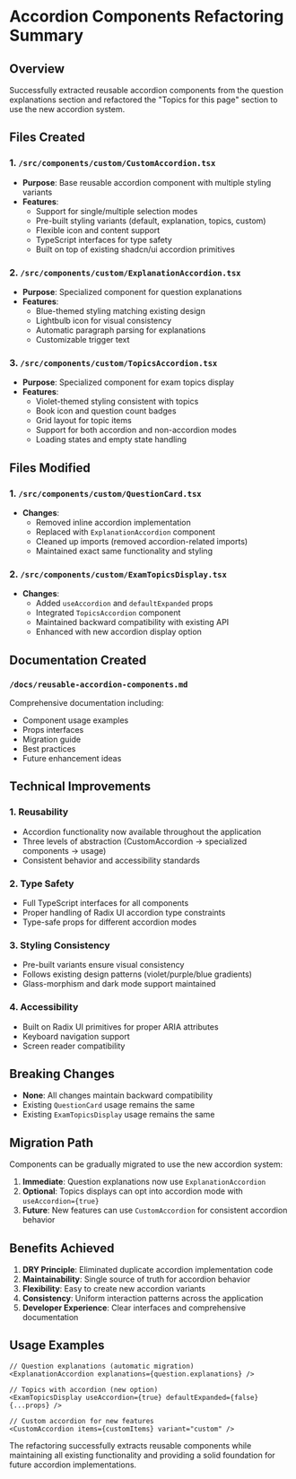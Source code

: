 # Accordion Components Refactoring Summary

## Overview

Successfully extracted reusable accordion components from the question explanations section and refactored the "Topics for this page" section to use the new accordion system.

## Files Created

### 1. `/src/components/custom/CustomAccordion.tsx`

- **Purpose**: Base reusable accordion component with multiple styling variants
- **Features**:
  - Support for single/multiple selection modes
  - Pre-built styling variants (default, explanation, topics, custom)
  - Flexible icon and content support
  - TypeScript interfaces for type safety
  - Built on top of existing shadcn/ui accordion primitives

### 2. `/src/components/custom/ExplanationAccordion.tsx`

- **Purpose**: Specialized component for question explanations
- **Features**:
  - Blue-themed styling matching existing design
  - Lightbulb icon for visual consistency
  - Automatic paragraph parsing for explanations
  - Customizable trigger text

### 3. `/src/components/custom/TopicsAccordion.tsx`

- **Purpose**: Specialized component for exam topics display
- **Features**:
  - Violet-themed styling consistent with topics
  - Book icon and question count badges
  - Grid layout for topic items
  - Support for both accordion and non-accordion modes
  - Loading states and empty state handling

## Files Modified

### 1. `/src/components/custom/QuestionCard.tsx`

- **Changes**:
  - Removed inline accordion implementation
  - Replaced with `ExplanationAccordion` component
  - Cleaned up imports (removed accordion-related imports)
  - Maintained exact same functionality and styling

### 2. `/src/components/custom/ExamTopicsDisplay.tsx`

- **Changes**:
  - Added `useAccordion` and `defaultExpanded` props
  - Integrated `TopicsAccordion` component
  - Maintained backward compatibility with existing API
  - Enhanced with new accordion display option

## Documentation Created

### `/docs/reusable-accordion-components.md`

Comprehensive documentation including:

- Component usage examples
- Props interfaces
- Migration guide
- Best practices
- Future enhancement ideas

## Technical Improvements

### 1. **Reusability**

- Accordion functionality now available throughout the application
- Three levels of abstraction (CustomAccordion → specialized components → usage)
- Consistent behavior and accessibility standards

### 2. **Type Safety**

- Full TypeScript interfaces for all components
- Proper handling of Radix UI accordion type constraints
- Type-safe props for different accordion modes

### 3. **Styling Consistency**

- Pre-built variants ensure visual consistency
- Follows existing design patterns (violet/purple/blue gradients)
- Glass-morphism and dark mode support maintained

### 4. **Accessibility**

- Built on Radix UI primitives for proper ARIA attributes
- Keyboard navigation support
- Screen reader compatibility

## Breaking Changes

- **None**: All changes maintain backward compatibility
- Existing `QuestionCard` usage remains the same
- Existing `ExamTopicsDisplay` usage remains the same

## Migration Path

Components can be gradually migrated to use the new accordion system:

1. **Immediate**: Question explanations now use `ExplanationAccordion`
2. **Optional**: Topics displays can opt into accordion mode with `useAccordion={true}`
3. **Future**: New features can use `CustomAccordion` for consistent accordion behavior

## Benefits Achieved

1. **DRY Principle**: Eliminated duplicate accordion implementation code
2. **Maintainability**: Single source of truth for accordion behavior
3. **Flexibility**: Easy to create new accordion variants
4. **Consistency**: Uniform interaction patterns across the application
5. **Developer Experience**: Clear interfaces and comprehensive documentation

## Usage Examples

```tsx
// Question explanations (automatic migration)
<ExplanationAccordion explanations={question.explanations} />

// Topics with accordion (new option)
<ExamTopicsDisplay useAccordion={true} defaultExpanded={false} {...props} />

// Custom accordion for new features
<CustomAccordion items={customItems} variant="custom" />
```

The refactoring successfully extracts reusable components while maintaining all existing functionality and providing a solid foundation for future accordion implementations.
